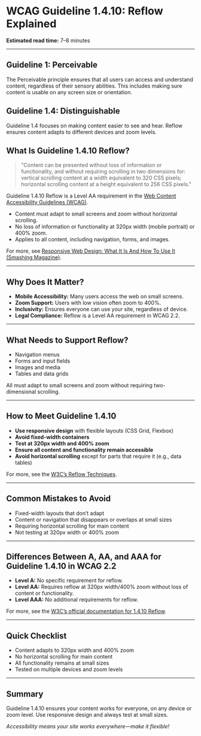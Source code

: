 <!--
title: 1.4.10 - Reflow
series: Making the Web Accessible for All
description: A practical guide to WCAG Guideline 1.4.10 (Reflow)—what it means, why it matters, and how to ensure your content works on any screen size.
keywords: wcag 1.4.10, reflow, accessibility, web standards, responsive design, mobile accessibility
image: WCAG-Series-1.4.10.png
imageAlt: Blue text on yellow background saying, "Web Content Accessibiilty Guiedlines (WCAG) 1.4.10 Explained, Reflow"
status: published
date: 2025-07-01
excerpt: This guideline ensures content works on any screen size or orientation.
next: /wcag/WCAG-Guideline-1-4-11-Non-text-Contrast-Explained, Guideline 1.4.11 - Non-text Contrast
previous: /wcag/WCAG-Guideline-1-4-9-Images-of-Text-No-Exception-Explained, Guideline 1.4.9 - Images of Text (No Exception)
-->

# **WCAG Guideline 1.4.10: Reflow Explained**

**Estimated read time:** 7–8 minutes

---

## **Guideline 1: Perceivable**

The Perceivable principle ensures that all users can access and understand content, regardless of their sensory abilities. This includes making sure content is usable on any screen size or orientation.

## **Guideline 1.4: Distinguishable**

Guideline 1.4 focuses on making content easier to see and hear. Reflow ensures content adapts to different devices and zoom levels.

## **What Is Guideline 1.4.10 Reflow?**

> "Content can be presented without loss of information or functionality, and without requiring scrolling in two dimensions for: vertical scrolling content at a width equivalent to 320 CSS pixels; horizontal scrolling content at a height equivalent to 256 CSS pixels."

Guideline 1.4.10 Reflow is a Level AA requirement in the [Web Content Accessibility Guidelines (WCAG)](https://www.w3.org/WAI/WCAG22/quickref/#reflow).

- Content must adapt to small screens and zoom without horizontal scrolling.
- No loss of information or functionality at 320px width (mobile portrait) or 400% zoom.
- Applies to all content, including navigation, forms, and images.

For more, see [Responsive Web Design: What It Is And How To Use It (Smashing Magazine)](https://www.smashingmagazine.com/2011/01/guidelines-for-responsive-web-design/).

---

## **Why Does It Matter?**

- **Mobile Accessibility:** Many users access the web on small screens.
- **Zoom Support:** Users with low vision often zoom to 400%.
- **Inclusivity:** Ensures everyone can use your site, regardless of device.
- **Legal Compliance:** Reflow is a Level AA requirement in WCAG 2.2.

---

## **What Needs to Support Reflow?**

- Navigation menus
- Forms and input fields
- Images and media
- Tables and data grids

All must adapt to small screens and zoom without requiring two-dimensional scrolling.

---

## **How to Meet Guideline 1.4.10**

- **Use responsive design** with flexible layouts (CSS Grid, Flexbox)
- **Avoid fixed-width containers**
- **Test at 320px width and 400% zoom**
- **Ensure all content and functionality remain accessible**
- **Avoid horizontal scrolling** except for parts that require it (e.g., data tables)

For more, see the [W3C’s Reflow Techniques](https://www.w3.org/WAI/WCAG22/Techniques/css/C28).

---

## **Common Mistakes to Avoid**

- Fixed-width layouts that don’t adapt
- Content or navigation that disappears or overlaps at small sizes
- Requiring horizontal scrolling for main content
- Not testing at 320px width or 400% zoom

---

## **Differences Between A, AA, and AAA for Guideline 1.4.10 in WCAG 2.2**

- **Level A:** No specific requirement for reflow.
- **Level AA:** Requires reflow at 320px width/400% zoom without loss of content or functionality.
- **Level AAA:** No additional requirements for reflow.

For more, see the [W3C’s official documentation for 1.4.10 Reflow](https://www.w3.org/WAI/WCAG22/Understanding/reflow.html).

---

## **Quick Checklist**

- Content adapts to 320px width and 400% zoom
- No horizontal scrolling for main content
- All functionality remains at small sizes
- Tested on multiple devices and zoom levels

---

## **Summary**

Guideline 1.4.10 ensures your content works for everyone, on any device or zoom level. Use responsive design and always test at small sizes.

*Accessibility means your site works everywhere—make it flexible!*

